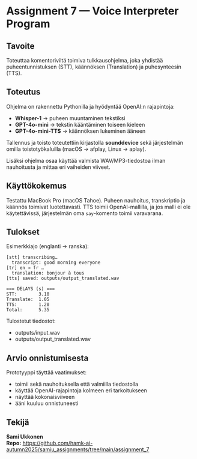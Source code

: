 # Assignment 7 — Voice Interpreter Program

## Tavoite
Toteuttaa komentoriviltä toimiva tulkkausohjelma, joka yhdistää
puheentunnistuksen (STT), käännöksen (Translation) ja puhesynteesin (TTS).

## Toteutus
Ohjelma on rakennettu Pythonilla ja hyödyntää OpenAI:n rajapintoja:
- **Whisper-1** → puheen muuntaminen tekstiksi
- **GPT-4o-mini** → tekstin kääntäminen toiseen kieleen
- **GPT-4o-mini-TTS** → käännöksen lukeminen ääneen

Tallennus ja toisto toteutettiin kirjastolla **sounddevice** sekä
järjestelmän omilla toistotyökaluilla (macOS → afplay, Linux → aplay).

Lisäksi ohjelma osaa käyttää valmista WAV/MP3-tiedostoa ilman nauhoitusta
ja mittaa eri vaiheiden viiveet.

## Käyttökokemus
Testattu MacBook Pro (macOS Tahoe).
Puheen nauhoitus, transkriptio ja käännös toimivat luotettavasti.
TTS toimii OpenAI-mallilla, ja jos malli ei ole käytettävissä,
järjestelmän oma `say`-komento toimii varavarana.

## Tulokset
Esimerkkiajo (englanti → ranska):
```
[stt] transcribing…
  transcript: good morning everyone
[tr] en → fr …
  translation: bonjour à tous
[tts] saved: outputs/output_translated.wav

=== DELAYS (s) ===
STT:        3.10
Translate:  1.05
TTS:        1.20
Total:      5.35
```
Tulostetut tiedostot:
- outputs/input.wav
- outputs/output_translated.wav

## Arvio onnistumisesta
Prototyyppi täyttää vaatimukset:
- toimii sekä nauhoituksella että valmiilla tiedostolla
- käyttää OpenAI-rajapintoja kolmeen eri tarkoitukseen
- näyttää kokonaisviiveen
- ääni kuuluu onnistuneesti

## Tekijä
**Sami Ukkonen**  
**Repo:** https://github.com/hamk-ai-autumn2025/samiu_assignments/tree/main/assignment_7
